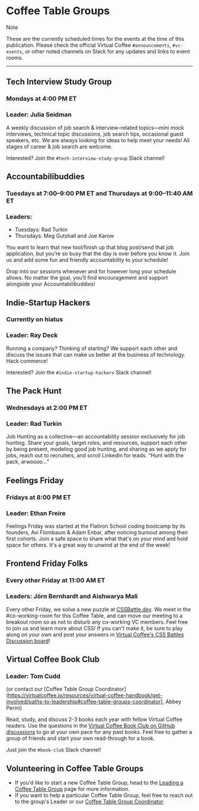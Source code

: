 # Coffee Table Groups

> [!NOTE]
> These are the currently scheduled times for the events at the time of this publication. Please check the official Virtual Coffee `#announcements`, `#vc-events`, or other noted channels on Slack for any updates and links to event rooms.

---

## Tech Interview Study Group

### Mondays at 4:00 PM ET

### Leader: Julia Seidman

A weekly discussion of job search & interview-related topics—mini mock interviews, technical topic discussions, job search tips, occasional guest speakers, etc. We are always looking for ideas to help meet your needs! All stages of career & job search are welcome.

Interested? Join the `#tech-interview-study-group` Slack channel!

## Accountabilibuddies

### Tuesdays at 7:00–9:00 PM ET and Thursdays at 9:00–11:40 AM ET

### Leaders:

- Tuesdays: Rad Turkin
- Thursdays: Meg Gutshall and Joe Karow

You want to learn that new tool/finish up that blog post/send that job application, but you’re so busy that the day is over before you know it. Join us and add some fun and friendly accountability to your schedule!

Drop into our sessions whenever and for however long your schedule allows. No matter the goal, you’ll find encouragement and support alongside your Accountabilibuddies!

## Indie-Startup Hackers

### Currently on hiatus

### Leader: Ray Deck

Running a company? Thinking of starting? We support each other and discuss the issues that can make us better at the business of technology. Hack commerce!

Interested? Join the `#indie-startup-hackers` Slack channel!

## The Pack Hunt

### Wednesdays at 2:00 PM ET

### Leader: Rad Turkin

Job Hunting as a collective—an accountability session exclusively for job hunting. Share your goals, target roles, and resources, support each other by being present, modeling good job hunting, and sharing as we apply for jobs, reach out to recruiters, and scroll LinkedIn for leads. "Hunt with the pack, arwoooo..."

## Feelings Friday

### Fridays at 8:00 PM ET

### Leader: Ethan Freire

Feelings Friday was started at the Flatiron School coding bootcamp by its founders, Avi Flombaum & Adam Enbar, after noticing burnout among their first cohorts. Join a safe space to share what that's on your mind and hold space for others. It's a great way to unwind at the end of the week!

## Frontend Friday Folks

### Every other Friday at 11:00 AM ET

### Leaders: Jörn Bernhardt and Aishwarya Mali

Every other Friday, we solve a new puzzle at [CSSBattle.dev](https://cssbattle.dev/). We meet in the #co-working-room for this Coffee Table, and can move our meeting to a breakout room so as not to disturb any co-working VC members. Feel free to join us and learn more about CSS! If you can't make it, be sure to play along on your own and post your answers in [Virtual Coffee's CSS Battles Discussion board](https://github.com/orgs/Virtual-Coffee/discussions/categories/css-battles)!

## Virtual Coffee Book Club

### Leader: Tom Cudd

(or contact our [Coffee Table Group Coordinator](https://virtualcoffee.io/resources/virtual-coffee-handbook/get-involved/paths-to-leadership#coffee-table-groups-coordinator], Abbey Perini)

Read, study, and discuss 2-3 books each year with fellow Virtual Coffee readers. Use the questions in the [Virtual Coffee Book Club on GitHub discussions](https://github.com/orgs/Virtual-Coffee/discussions/categories/vc-book-club) to go at your own pace for any past books. Feel free to gather a group of friends and start your own read-through for a book.

Just join the `#book-club` Slack channel!

## Volunteering in Coffee Table Groups

- If you'd like to start a new Coffee Table Group, head to the [Leading a Coffee Table Group](https://virtualcoffee.io/resources/virtual-coffee-handbook/get-involved/leading-coffee-table-groups) page for more information.
- If you want to help a particular Coffee Table Group, feel free to reach out to the group's Leader or our [Coffee Table Group Coordinator](https://virtualcoffee.io/resources/virtual-coffee-handbook/get-involved/paths-to-leadership#coffee-table-groups-coordinator).
